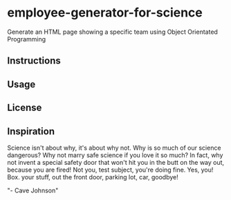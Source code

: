 # employee-generator-for-science
Generate an HTML page showing a specific team using Object Orientated Programming

## Instructions

## Usage

## License

## Inspiration

<p>Science isn't about why, it's about why not. Why is so much of our science dangerous? Why not marry safe science if you love it so much? In fact, why not invent a special safety door that won't hit you in the butt on the way out, because you are fired! Not you, test subject, you're doing fine. Yes, you! Box. your stuff, out the front door, parking lot, car, goodbye!</p>
"- Cave Johnson"
